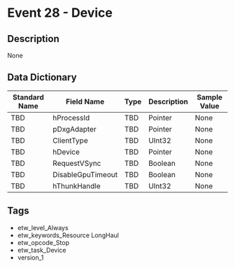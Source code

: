 # Event 28 - Device

## Description
None

## Data Dictionary
|Standard Name|Field Name|Type|Description|Sample Value|
|---|---|---|---|---|
|TBD|hProcessId|TBD|Pointer|None|None|
|TBD|pDxgAdapter|TBD|Pointer|None|None|
|TBD|ClientType|TBD|UInt32|None|None|
|TBD|hDevice|TBD|Pointer|None|None|
|TBD|RequestVSync|TBD|Boolean|None|None|
|TBD|DisableGpuTimeout|TBD|Boolean|None|None|
|TBD|hThunkHandle|TBD|UInt32|None|None|

## Tags
* etw_level_Always
* etw_keywords_Resource LongHaul
* etw_opcode_Stop
* etw_task_Device
* version_1